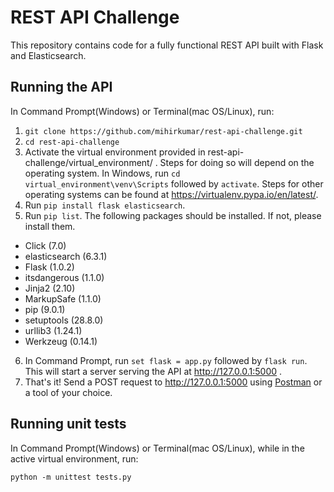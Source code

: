 # REST API Challenge

This repository contains code for a fully functional REST API built with Flask and Elasticsearch.

## Running the API

In Command Prompt(Windows) or Terminal(mac OS/Linux), run: 
1. ```git clone https://github.com/mihirkumar/rest-api-challenge.git```
2. ```cd rest-api-challenge```
3. Activate the virtual environment provided in rest-api-challenge/virtual_environment/ . Steps for doing so will depend on the operating system. In Windows, run ```cd virtual_environment\venv\Scripts``` followed by ```activate```. Steps for other operating systems can be found at https://virtualenv.pypa.io/en/latest/.
4. Run ```pip install flask elasticsearch```.
5. Run ```pip list```. The following packages should be installed. If not, please install them.
* Click (7.0)
* elasticsearch (6.3.1)
* Flask (1.0.2)
* itsdangerous (1.1.0)
* Jinja2 (2.10)
* MarkupSafe (1.1.0)
* pip (9.0.1)
* setuptools (28.8.0)
* urllib3 (1.24.1)
* Werkzeug (0.14.1)
6. In Command Prompt, run ``` set flask = app.py ``` followed by ``` flask run ```. This will start a server serving the API at http://127.0.0.1:5000 .
7. That's it! Send a POST request to http://127.0.0.1:5000 using [Postman](https://www.getpostman.com/) or a tool of your choice.

## Running unit tests

In Command Prompt(Windows) or Terminal(mac OS/Linux), while in the active virtual environment, run: 

``` python -m unittest tests.py ```

